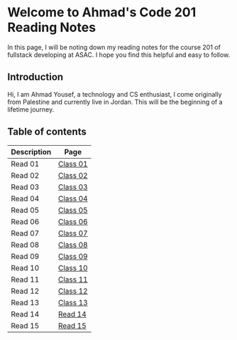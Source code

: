 # Welcome to Ahmad's Code 201 Reading Notes

In this page, I will be noting down my reading notes for the course 201 of fullstack developing at ASAC. I hope you find this helpful and easy to follow.

## Introduction

Hi, I am Ahmad Yousef, a technology and CS enthusiast, I come originally from Palestine and currently live in Jordan. This will be the beginning of a lifetime journey.

## Table of contents

Description | Page
---- | -----------
Read 01| [Class 01](class-01.md)
Read 02 | [Class 02](class-02.md)
Read 03| [Class 03](class-03.md)
Read 04 | [Class 04](class-04.md)
Read 05| [Class 05](class-05.md)
Read 06 | [Class 06](class-06.md)
Read 07| [Class 07](class-07.md)
Read 08 | [Class 08](class-08.md)
Read 09| [Class 09](class-09.md)
Read 10 | [Class 10](class-10.md)
Read 11| [Class 11](class-11.md)
Read 12 | [Class 12](class-12.md)
Read 13| [Class 13](class-13.md)
Read 14 | [Read 14](Read14.md)
Read 15 | [Read 15](Read15.md)
